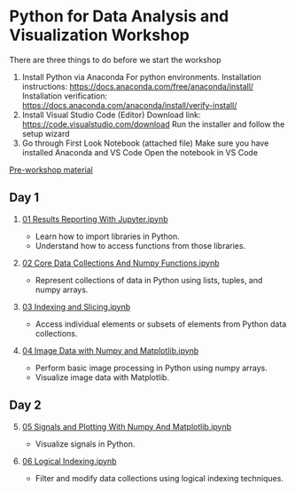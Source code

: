 # Python for Data Analysis and Visualization Workshop

There are three things to do before we start the workshop
1. Install Python via Anaconda
   For python environments.
   Installation instructions: https://docs.anaconda.com/free/anaconda/install/
   Installation verification: https://docs.anaconda.com/anaconda/install/verify-install/
2. Install Visual Studio Code (Editor)
   Download link: https://code.visualstudio.com/download
   Run the installer and follow the setup wizard
3. Go through First Look Notebook (attached file)
   Make sure you have installed Anaconda and VS Code
   Open the notebook in VS Code


[Pre-workshop material](Python%20First%20Look.ipynb)

## Day 1

1. [01 Results Reporting With Jupyter.ipynb](01%20Results%20Reporting%20With%20Jupyter.ipynb)

   - Learn how to import libraries in Python.
   - Understand how to access functions from those libraries.

2. [02 Core Data Collections And Numpy Functions.ipynb](02%20Core%20Data%20Collections%20And%20Numpy%20Functions.ipynb)  

   - Represent collections of data in Python using lists, tuples, and numpy arrays.

3. [03 Indexing and Slicing.ipynb](03%20Indexing%20and%20Slicing.ipynb)  
   - Access individual elements or subsets of elements from Python data collections.

4. [04 Image Data with Numpy and Matplotlib.ipynb](04%20Image%20Data%20with%20Numpy%20and%20Matplotlib.ipynb)  
   - Perform basic image processing in Python using numpy arrays.
   - Visualize image data with Matplotlib.

## Day 2

5. [05 Signals and Plotting With Numpy And Matplotlib.ipynb](05%20Signals%20and%20Plotting%20With%20Numpy%20And%20Matplotlib.ipynb)  
   - Visualize signals in Python.

6. [06 Logical Indexing.ipynb](06%20Logical%20Indexing.ipynb)
   - Filter and modify data collections using logical indexing techniques.
